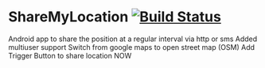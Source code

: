 ShareMyLocation  [![Build Status](https://travis-ci.org/mbernasocchi/ShareMyLocation.svg?branch=master)](https://travis-ci.org/december-soul/ShareMyLocation)
===============

Android app to share the position at a regular interval via http or sms
Added multiuser support
Switch from google maps to open street map (OSM)
Add Trigger Button to share location NOW
